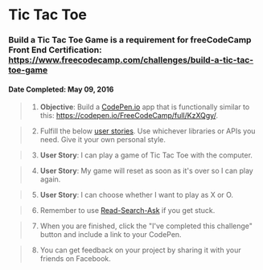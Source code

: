 # **Tic Tac Toe**
### **Build a Tic Tac Toe Game** is a requirement for freeCodeCamp Front End Certification: https://www.freecodecamp.com/challenges/build-a-tic-tac-toe-game
#### **Date Completed**: May 09, 2016

>1. **Objective**: Build a [CodePen.io]('https://codepen.io') app that is functionally similar to this: https://codepen.io/FreeCodeCamp/full/KzXQgy/.

>2. Fulfill the below [user stories]('https://en.wikipedia.org/wiki/User_story'). Use whichever libraries or APIs you need. Give it your own personal style.

>3. **User Story**: I can play a game of Tic Tac Toe with the computer.

>4. **User Story**: My game will reset as soon as it's over so I can play again.

>5. **User Story**: I can choose whether I want to play as X or O.

>6. Remember to use [Read-Search-Ask]('https://github.com/FreeCodeCamp/freecodecamp/wiki/FreeCodeCamp-Get-Help') if you get stuck.

>7. When you are finished, click the "I've completed this challenge" button and include a link to your CodePen.

>8. You can get feedback on your project by sharing it with your friends on Facebook.
